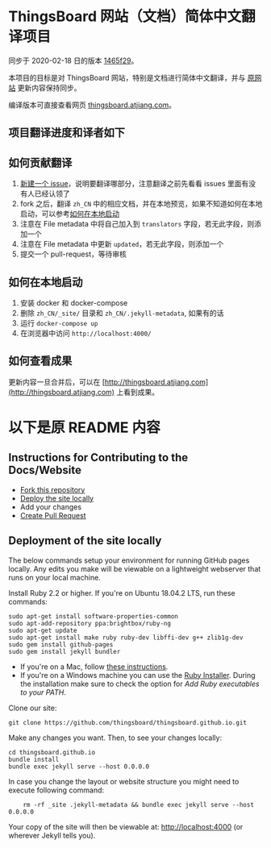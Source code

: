 ThingsBoard 网站（文档）简体中文翻译项目
=======================================

同步于 2020-02-18 日的版本 [1465f29](https://github.com/thingsboard/thingsboard.github.io/commit/1465f29b1194fa92833b06c5d97378c8c04b8eef)。


本项目的目标是对 ThingsBoard 网站，特别是文档进行简体中文翻译，并与 [原网站](https://github.com/thingsboard/thingsboard.github.io) 更新内容保持同步。


编译版本可直接查看网页 [thingsboard.atjiang.com](http://thingsboard.atjiang.com)。


## 项目翻译进度和译者如下


## 如何贡献翻译

1. [新建一个 issue](https://github.com/haiiiiiyun/thingsboard.cn/issues/new)，说明要翻译哪部分，注意翻译之前先看看 issues 里面有没有人已经认领了
2. fork 之后，翻译 `zh_CN` 中的相应文档，并在本地预览，如果不知道如何在本地启动，可以参考[如何在本地启动](https://github.com/haiiiiiyun/thingsboard.cn#如何在本地启动)
3. 注意在 File metadata 中将自己加入到 `translators` 字段，若无此字段，则添加一个
4. 注意在 File metadata 中更新 `updated`，若无此字段，则添加一个
5. 提交一个 pull-request，等待审核

## 如何在本地启动

1. 安装 docker 和 docker-compose
2. 删除 `zh_CN/_site/` 目录和 `zh_CN/.jekyll-metadata`, 如果有的话
3. 运行 `docker-compose up`
4. 在浏览器中访问 `http://localhost:4000/`

## 如何查看成果

更新内容一旦合并后，可以在 [http://thingsboard.atjiang.com](http://thingsboard.atjiang.com) 上看到成果。


# 以下是原 README 内容

## Instructions for Contributing to the Docs/Website

* [Fork this repository](https://help.github.com/articles/fork-a-repo/)
* [Deploy the site locally](#deployment-of-the-site-locally)
* Add your changes
* [Create Pull Request](https://help.github.com/articles/creating-a-pull-request/)

## Deployment of the site locally

The below commands setup your environment for running GitHub pages locally. 
Any edits you make will be viewable on a lightweight webserver that runs on your local machine.

Install Ruby 2.2 or higher. If you're on Ubuntu 18.04.2 LTS, run these commands:

	sudo apt-get install software-properties-common
	sudo apt-add-repository ppa:brightbox/ruby-ng
	sudo apt-get update
	sudo apt-get install make ruby ruby-dev libffi-dev g++ zlib1g-dev
	sudo gem install github-pages
	sudo gem install jekyll bundler

* If you're on a Mac, follow [these instructions](https://gorails.com/setup/osx/).
* If you're on a Windows machine you can use the [Ruby Installer](http://rubyinstaller.org/downloads/). During the installation make sure to check the option for *Add Ruby executables to your PATH*.


Clone our site:

	git clone https://github.com/thingsboard/thingsboard.github.io.git

Make any changes you want. Then, to see your changes locally:

	cd thingsboard.github.io
	bundle install
	bundle exec jekyll serve --host 0.0.0.0
	
In case you change the layout or website structure you might need to execute following command:

        rm -rf _site .jekyll-metadata && bundle exec jekyll serve --host 0.0.0.0


Your copy of the site will then be viewable at: [http://localhost:4000](http://localhost:4000)
(or wherever Jekyll tells you).
